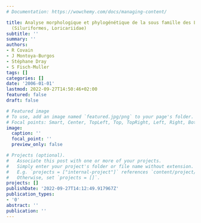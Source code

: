```yaml
---
# Documentation: https://wowchemy.com/docs/managing-content/

title: Analyse morphologique et phylogénétique de la sous famille des Loricariinae
  (Siluriformes, Loricariidae)
subtitle: ''
summary: ''
authors:
- R Covain
- J Montoya-Burgos
- Stéphane Dray
- S Fisch-Muller
tags: []
categories: []
date: '2006-01-01'
lastmod: 2022-09-27T14:50:46+02:00
featured: false
draft: false

# Featured image
# To use, add an image named `featured.jpg/png` to your page's folder.
# Focal points: Smart, Center, TopLeft, Top, TopRight, Left, Right, BottomLeft, Bottom, BottomRight.
image:
  caption: ''
  focal_point: ''
  preview_only: false

# Projects (optional).
#   Associate this post with one or more of your projects.
#   Simply enter your project's folder or file name without extension.
#   E.g. `projects = ["internal-project"]` references `content/project/deep-learning/index.md`.
#   Otherwise, set `projects = []`.
projects: []
publishDate: '2022-09-27T14:12:49.917967Z'
publication_types:
- '0'
abstract: ''
publication: ''
---
```

